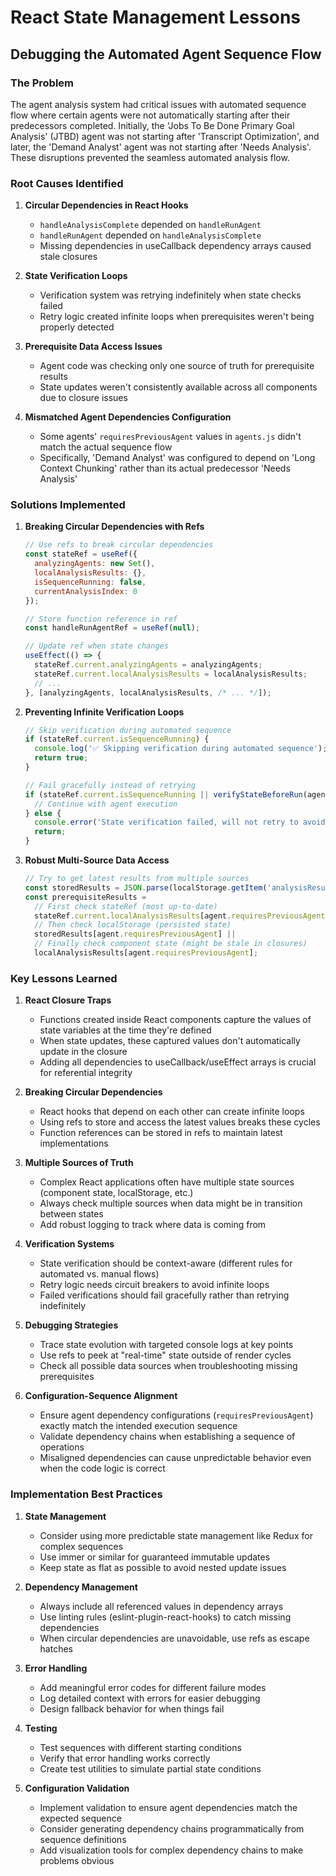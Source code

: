 # React State Management Lessons

## Debugging the Automated Agent Sequence Flow

### The Problem

The agent analysis system had critical issues with automated sequence flow where certain agents were not automatically starting after their predecessors completed. Initially, the 'Jobs To Be Done Primary Goal Analysis' (JTBD) agent was not starting after 'Transcript Optimization', and later, the 'Demand Analyst' agent was not starting after 'Needs Analysis'. These disruptions prevented the seamless automated analysis flow.

### Root Causes Identified

1. **Circular Dependencies in React Hooks**
   - `handleAnalysisComplete` depended on `handleRunAgent`
   - `handleRunAgent` depended on `handleAnalysisComplete`
   - Missing dependencies in useCallback dependency arrays caused stale closures

2. **State Verification Loops**
   - Verification system was retrying indefinitely when state checks failed
   - Retry logic created infinite loops when prerequisites weren't being properly detected

3. **Prerequisite Data Access Issues**
   - Agent code was checking only one source of truth for prerequisite results
   - State updates weren't consistently available across all components due to closure issues

4. **Mismatched Agent Dependencies Configuration**
   - Some agents' `requiresPreviousAgent` values in `agents.js` didn't match the actual sequence flow
   - Specifically, 'Demand Analyst' was configured to depend on 'Long Context Chunking' rather than its actual predecessor 'Needs Analysis'

### Solutions Implemented

1. **Breaking Circular Dependencies with Refs**
   ```javascript
   // Use refs to break circular dependencies
   const stateRef = useRef({
     analyzingAgents: new Set(),
     localAnalysisResults: {},
     isSequenceRunning: false,
     currentAnalysisIndex: 0
   });
   
   // Store function reference in ref
   const handleRunAgentRef = useRef(null);
   
   // Update ref when state changes
   useEffect(() => {
     stateRef.current.analyzingAgents = analyzingAgents;
     stateRef.current.localAnalysisResults = localAnalysisResults;
     // ...
   }, [analyzingAgents, localAnalysisResults, /* ... */]);
   ```

2. **Preventing Infinite Verification Loops**
   ```javascript
   // Skip verification during automated sequence
   if (stateRef.current.isSequenceRunning) {
     console.log('✅ Skipping verification during automated sequence');
     return true;
   }
   
   // Fail gracefully instead of retrying
   if (stateRef.current.isSequenceRunning || verifyStateBeforeRun(agentId)) {
     // Continue with agent execution
   } else {
     console.error('State verification failed, will not retry to avoid loops');
     return;
   }
   ```

3. **Robust Multi-Source Data Access**
   ```javascript
   // Try to get latest results from multiple sources
   const storedResults = JSON.parse(localStorage.getItem('analysisResults') || '{}');
   const prerequisiteResults = 
     // First check stateRef (most up-to-date)
     stateRef.current.localAnalysisResults[agent.requiresPreviousAgent] || 
     // Then check localStorage (persisted state)
     storedResults[agent.requiresPreviousAgent] || 
     // Finally check component state (might be stale in closures)
     localAnalysisResults[agent.requiresPreviousAgent];
   ```

### Key Lessons Learned

1. **React Closure Traps**
   - Functions created inside React components capture the values of state variables at the time they're defined
   - When state updates, these captured values don't automatically update in the closure
   - Adding all dependencies to useCallback/useEffect arrays is crucial for referential integrity

2. **Breaking Circular Dependencies**
   - React hooks that depend on each other can create infinite loops
   - Using refs to store and access the latest values breaks these cycles
   - Function references can be stored in refs to maintain latest implementations

3. **Multiple Sources of Truth**
   - Complex React applications often have multiple state sources (component state, localStorage, etc.)
   - Always check multiple sources when data might be in transition between states
   - Add robust logging to track where data is coming from

4. **Verification Systems**
   - State verification should be context-aware (different rules for automated vs. manual flows)
   - Retry logic needs circuit breakers to avoid infinite loops
   - Failed verifications should fail gracefully rather than retrying indefinitely

5. **Debugging Strategies**
   - Trace state evolution with targeted console logs at key points
   - Use refs to peek at "real-time" state outside of render cycles
   - Check all possible data sources when troubleshooting missing prerequisites

6. **Configuration-Sequence Alignment**
   - Ensure agent dependency configurations (`requiresPreviousAgent`) exactly match the intended execution sequence
   - Validate dependency chains when establishing a sequence of operations
   - Misaligned dependencies can cause unpredictable behavior even when the code logic is correct

### Implementation Best Practices

1. **State Management**
   - Consider using more predictable state management like Redux for complex sequences
   - Use immer or similar for guaranteed immutable updates
   - Keep state as flat as possible to avoid nested update issues

2. **Dependency Management**
   - Always include all referenced values in dependency arrays
   - Use linting rules (eslint-plugin-react-hooks) to catch missing dependencies
   - When circular dependencies are unavoidable, use refs as escape hatches

3. **Error Handling**
   - Add meaningful error codes for different failure modes
   - Log detailed context with errors for easier debugging
   - Design fallback behavior for when things fail

4. **Testing**
   - Test sequences with different starting conditions
   - Verify that error handling works correctly
   - Create test utilities to simulate partial state conditions

5. **Configuration Validation**
   - Implement validation to ensure agent dependencies match the expected sequence
   - Consider generating dependency chains programmatically from sequence definitions
   - Add visualization tools for complex dependency chains to make problems obvious
